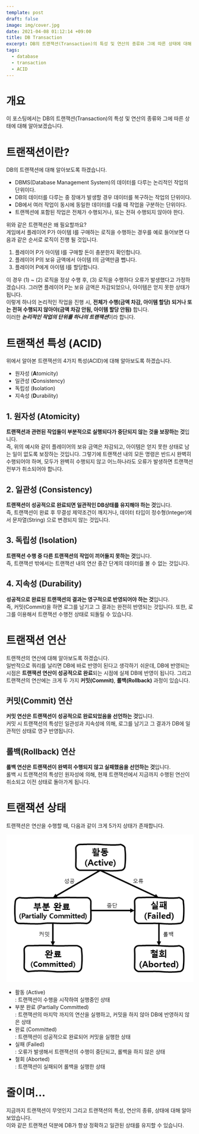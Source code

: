 ```yaml
---
template: post
draft: false
image: img/cover.jpg
date: 2021-04-08 01:12:14 +09:00
title: DB Transaction
excerpt: DB의 트랜잭션(Transaction)의 특성 및 연산의 종류와 그에 따른 상태에 대해 알아봅니다.
tags:
  - database
  - transaction
  - ACID
---
```


# 개요
이 포스팅에서는 DB의 트랜잭션(Transaction)의 특성 및 연산의 종류와 그에 따른 상태에 대해 알아보겠습니다.

# 트랜잭션이란?
DB의 트랜잭션에 대해 알아보도록 하겠습니다.
- DBMS(Database Management System)의 데이터를 다루는 논리적인 작업의 단위이다.
- DB의 데이터를 다루는 중 장애가 발생할 경우 데이터를 복구하는 작업의 단위이다.
- DB에서 여러 작업이 동시에 동일한 데이터를 다룰 때 작업을 구분하는 단위이다.
- 트랜젝션에 포함된 작업은 전체가 수행되거나, 또는 전혀 수행되지 않아야 한다.

위와 같은 트랜잭션은 왜 필요할까요?  
게임에서 플레이어 P가 아이템 I를 구매하는 로직을 수행하는 경우를 예로 들어보면 다음과 같은 순서로 로직이 진행 될 것입니다.  
1. 플레이어 P가 아이템 I를 구매할 돈이 충분한지 확인합니다.  
2. 플레이어 P의 보유 금액에서 아이템 I의 금액만큼 뺍니다.  
3. 플레이어 P에게 아이템 I를 할당합니다.

이 경우 (1) ~ (2) 로직을 정상 수행 후, (3) 로직을 수행하다 오류가 발생했다고 가정하겠습니다.
그러면 플레이어 P는 보유 금액은 차감되었으나, 아이템은 얻지 못한 상태가 됩니다.  
이렇게 하나의 논리적인 작업을 진행 시, **전체가 수행(금액 차감, 아이템 할당) 되거나 또는
전혀 수행되지 않아야(금액 차감 안됨, 아이템 할당 안됨)** 합니다.  
이러한 ***논리적인 작업의 단위를 하나의 트랜잭션***이라 합니다.

# 트랜잭션 특성 (ACID)
위에서 알아본 트랜잭션의 4가지 특성(ACID)에 대해 알아보도록 하겠습니다.
- 원자성 (**A**tomicity)
- 일관성 (**C**onsistency)
- 독립성 (**I**solation)
- 지속성 (**D**urability)

## 1. 원자성 (Atomicity)
**트랜잭션과 관련된 작업들이 부분적으로 실행되다가 중단되지 않는 것을 보장하는 것**입니다.  
즉, 위의 예시와 같이 플레이어의 보유 금액은 차감되고, 아이템은 얻지 못한 상태로 남는 일이 없도록 보장하는 것입니다.
그렇기에 트랜잭션 내의 모든 명령은 반드시 완벽히 수행되어야 하며, 모두가 완벽히 수행되지 않고 어느하나라도 오류가 발생하면 트랜잭션
전부가 취소되어야 합니다.

## 2. 일관성 (Consistency)
**트랜잭션이 성공적으로 완료되면 일관적인 DB상태를 유지해야 하는 것**입니다.  
즉, 트랜잭션이 완료 후 무결성 제약조건이 깨지거나, 데이터 타입이 정수형(Integer)에서 문자열(String) 으로 변경되지 않는 것입니다.

## 3. 독립성 (Isolation)
**트랜잭션 수행 중 다른 트랜잭션의 작업이 끼어들지 못하는 것**입니다.  
즉, 트랜잭션 밖에서는 트랜잭션 내의 연산 중간 단계의 데이터를 볼 수 없는 것입니다.

## 4. 지속성 (Durability)
**성공적으로 완료된 트랜잭션의 결과는 영구적으로 반영되어야 하는 것**입니다.  
즉, 커밋(Commit)을 하면 로그를 남기고 그 결과는 완전히 반영되는 것입니다. 또한, 로그를 이용해서 트랜잭션 수행전 상태로 되돌릴 수 있습니다.

# 트랜잭션 연산
트랜잭션의 연산에 대해 알아보도록 하겠습니다.  
일반적으로 쿼리를 날리면 DB에 바로 반영이 된다고 생각하기 쉬운데, DB에 반영되는 시점은 **트랜잭션 연산이 성공적으로 완료**되는 시점에
실제 DB에 반영이 됩니다. 그리고 트랜잭션의 연산에는 크게 두 가지 **커밋(Commit)**, **롤백(Rollback)** 과정이 있습니다.

## 커밋(Commit) 연산
**커밋 연산은 트랜잭션이 성공적으로 완료되었음을 선언하는 것**입니다.  
커밋 시 트랜잭션의 특성인 일관성과 지속성에 의해, 로그를 남기고 그 결과가 DB에 일관적인 상태로 영구 반영됩니다.

## 롤백(Rollback) 연산
**롤백 연산은 트랜잭션이 완벽히 수행되지 않고 실패했음을 선언하는 것**입니다.  
롤백 시 트랜잭션의 특성인 원자성에 의해, 현재 트랜잭션에서 지금까지 수행된 연산이 취소되고 이전 상태로 돌아가게 됩니다.

# 트랜잭션 상태
트랜잭션은 연산을 수행할 때, 다음과 같이 크게 5가지 상태가 존재합니다.

![Transaction Status](img/transaction-status.png)

- 활동 (Active)  
  : 트랜잭션이 수행을 시작하여 실행중인 상태
- 부분 완료 (Partially Committed)  
  : 트랜잭션의 마지막 까지의 연산을 실행하고, 커밋을 하지 않아 DB에 반영하지 않은 상태
- 완료 (Committed)  
  : 트랜잭션이 성공적으로 완료되어 커밋을 실행한 상태
- 실패 (Failed)  
  : 오류가 발생해서 트랜잭션의 수행이 중단되고, 롤백을 하지 않은 상태
- 철회 (Aborted)  
  : 트랜잭션이 실패되어 롤백을 실행한 상태

# 줄이며...
지금까지 트랜잭션이 무엇인지 그리고 트랜잭션의 특성, 연산의 종류, 상태에 대해 알아보았습니다.  
이와 같은 트랜잭션 덕분에 DB가 항상 정확하고 일관된 상태를 유지할 수 있습니다. 
